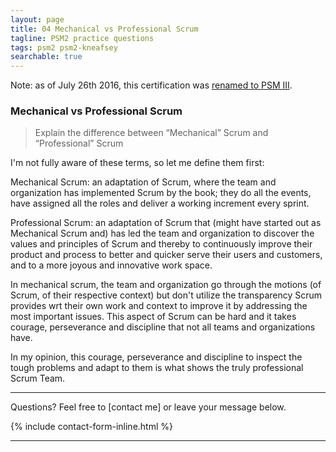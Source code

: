 ```yaml
---
layout: page
title: 04 Mechanical vs Professional Scrum
tagline: PSM2 practice questions
tags: psm2 psm2-kneafsey
searchable: true 
---
```


<div class="alert alert-info">
Note: as of July 26th 2016, this certification was <a href="https://blog.scrum.org/introducing-new-psm-assessment-family/">renamed to PSM III</a>.
</div>

### Mechanical vs Professional Scrum

> Explain the difference between “Mechanical” Scrum and “Professional” Scrum

I'm not fully aware of these terms, so let me define them first:

Mechanical Scrum: an adaptation of Scrum, where the team and organization
has implemented Scrum by the book; they do all the events, 
have assigned all the roles and deliver a working increment every sprint.

Professional Scrum: an adaptation of Scrum that 
(might have started out as Mechanical Scrum and) 
has led the team and organization 
to discover the values and principles of Scrum
and thereby
to continuously improve their product and process
to better and quicker serve their users and customers,
and to a more joyous and innovative work space.

In mechanical scrum, the team and organization go through the motions 
(of Scrum, of their respective context)
but don't utilize the transparency Scrum provides 
wrt their own work and context
to improve it 
by addressing the most important issues.
This aspect of Scrum can be hard and it 
takes courage, perseverance and discipline
that not all teams and organizations have.

In my opinion, 
this courage, perseverance and discipline 
to inspect the tough problems and adapt to them 
is what shows the truly professional Scrum Team.


---

Questions? Feel free to [contact me] or leave your message below.

{% include contact-form-inline.html %}

---